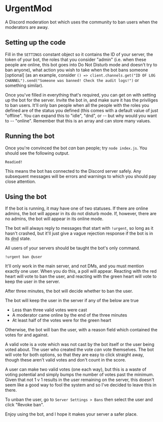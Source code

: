 # UrgentMod
A Discord moderation bot which uses the community to ban users when the moderators are away.

## Setting up the code
Fill in the `SETTINGS` constant object so it contains the ID of your server, the token of your bot, the roles that you consider "admin" (i.e. when these people are online, this bot goes into Do Not Disturb mode and doesn't try to ban anyone), what action you wish to take when the bot bans someone \[optional] (as an example, consider `() => client.channels.get("ID OF LOG CHANNEL").send("Someone was banned! Check the audit logs!")` or something similar).

Once you've filled in everything that's required, you can get on with setting up the bot for the server. Invite the bot in, and make sure it has the priviliges to ban users. It'll only ban people when all the people with the roles you defined are of the status you defined (this comes with a default value of just "offline". You can expand this to "idle", "dnd", or -- but why would you want to -- "online". Remember that this is an array and can store many values.

## Running the bot
Once you're convinced the bot *can* ban people; try `node index.js`. You should see the following output.

```
Readied!
```

This means the bot has connected to the Discord server safely. Any subsequent messages will be errors and warnings to which you should pay close attention.

## Using the bot
If the bot is running, it may have one of two statuses. If there are online admins, the bot will appear in its do not disturb mode. If, however, there are no admins, the bot will appear in its online mode.

The bot will always reply to messages that start with `!urgent`, so long as it hasn't crashed, but it'll just give a vague rejection response if the bot is in its <abbr title="do not disturb">dnd</abbr> state.

All users of your servers should be taught the bot's only command.

```
!urgent ban @user
```

It'll only work in the main server, and not DMs, and you must mention exactly one user. When you do this, a poll will appear. Reacting with the red heart will vote to ban the user, and reacting with the green heart will vote to keep the user in the server. 

After three minutes, the bot will decide whether to ban the user.

The bot will keep the user in the server if any of the below are true

- Less than three valid votes were cast
- A moderator came online by the end of the three minutes
- At least half of the votes were for the green heart

Otherwise, the bot will ban the user, with a reason field which contained the votes for and against.

A valid vote is a vote which was not cast by the bot itself or the user being voted about. The user who created the vote *can* vote themselves. The bot will vote for both options, so that they are easy to click straight away, though these aren't valid votes and don't count in the score.

A user can make two valid votes (one each way), but this is a waste of voting potential and simply bumps the number of votes past the minimum. Given that not 1 v 1 results in the user remaining on the server, this doesn't seem like a good way to fool the system and so I've decided to leave this in there.

To unban the user, go to `Server Settings > Bans` then select the user and click "Revoke ban".

Enjoy using the bot, and I hope it makes your server a safer place.

